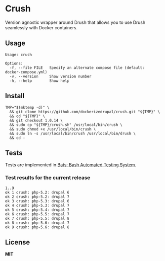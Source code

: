 # Crush

Version agnostic wrapper around Drush that allows you to use Drush seamlessly with Docker containers.

## Usage

    Usage: crush

    Options:
      -f, --file FILE   Specify an alternate compose file (default: docker-compose.yml)
      -v, --version     Show version number
      -h, --help        Show help

## Install

    TMP="$(mktemp -d)" \
      && git clone https://github.com/dockerizedrupal/crush.git "${TMP}" \
      && cd "${TMP}" \
      && git checkout 1.0.14 \
      && sudo cp "${TMP}/crush.sh" /usr/local/bin/crush \
      && sudo chmod +x /usr/local/bin/crush \
      && sudo ln -s /usr/local/bin/crush /usr/local/bin/drush \
      && cd -

## Tests

Tests are implemented in [Bats: Bash Automated Testing System](https://github.com/sstephenson/bats).

### Test results for the current release

    1..9
    ok 1 crush: php-5.2: drupal 6
    ok 2 crush: php-5.2: drupal 7
    ok 3 crush: php-5.3: drupal 6
    ok 4 crush: php-5.3: drupal 7
    ok 5 crush: php-5.4: drupal 7
    ok 6 crush: php-5.5: drupal 7
    ok 7 crush: php-5.5: drupal 8
    ok 8 crush: php-5.6: drupal 7
    ok 9 crush: php-5.6: drupal 8

## License

**MIT**
